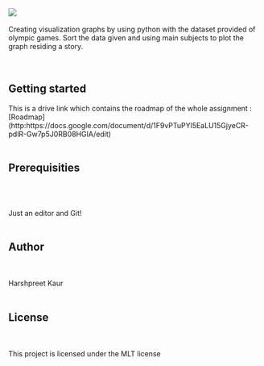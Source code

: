 <!DOCTYPE html>
<html>
<head>
	<title>THE OLYMPICS DATA VISUALIZATION </title>
</head>
<body>
<img src=![GitHub flag](/images/Flag_of_the_United_States.svg)
">
<p>
	Creating visualization graphs by using python with the dataset provided of olympic games. Sort the data given and using main subjects to plot the graph residing a story.<br><br><br>
<h2>Getting started</h2>
This is a drive link which contains the roadmap of the whole assignment : [Roadmap](http:https://docs.google.com/document/d/1F9vPTuPYl5EaLU15GjyeCR-pdlR-Gw7p5J0RB08HGIA/edit)<br><br>
<h2> Prerequisities</h2><br><br><br>
Just an editor and Git!<br><br>
<h2>Author</h2><br><br>
Harshpreet Kaur<br><br>
<h2>License</h2><br><br>
This project is licensed under the MLT license

</body>
</html>

